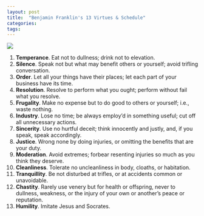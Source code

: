 ```yaml
---
layout: post
title:  "Benjamin Franklin's 13 Virtues & Schedule"
categories: 
tags: 
---
```


![](https://cdn-images-1.medium.com/max/1600/1*K2nIIhI9wzZKUYyoYIH_pQ.png)

1. **Temperance**. Eat not to dullness; drink not to elevation.
2. **Silence**. Speak not but what may benefit others or yourself; avoid trifling conversation.
3. **Order**. Let all your things have their places; let each part of your business have its time.
4. **Resolution**. Resolve to perform what you ought; perform without fail what you resolve.
5. **Frugality**. Make no expense but to do good to others or yourself; i.e., waste nothing.
6. **Industry**. Lose no time; be always employ’d in something useful; cut off all unnecessary actions.
7. **Sincerity**. Use no hurtful deceit; think innocently and justly, and, if you speak, speak accordingly.
8. **Justice**. Wrong none by doing injuries, or omitting the benefits that are your duty.
9. **Moderation**. Avoid extremes; forbear resenting injuries so much as you think they deserve.
10. **Cleanliness**. Tolerate no uncleanliness in body, cloaths, or habitation.
11. **Tranquillity**. Be not disturbed at trifles, or at accidents common or unavoidable.
12. **Chastity**. Rarely use venery but for health or offspring, never to dullness, weakness, or the injury of your own or another’s peace or reputation.
13. **Humility**. Imitate Jesus and Socrates.
